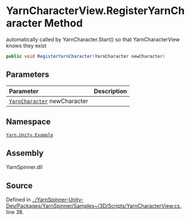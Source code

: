 # YarnCharacterView.RegisterYarnCharacter Method
automatically called by YarnCharacter.Start() so that YarnCharacterView knows they exist

```csharp
public void RegisterYarnCharacter(YarnCharacter newCharacter)
```

## Parameters
|Parameter|Description|
|:---|:---|
|[`YarnCharacter`](/api/csharp/yarn.unity.example/yarncharacter.md) newCharacter||


## Namespace
[`Yarn.Unity.Example`](/api/csharp/yarn.unity.example/README.md)

## Assembly
YarnSpinner.dll

## Source
Defined in [../YarnSpinner-Unity-Dev/Packages/YarnSpinner/Samples~/3D/Scripts/YarnCharacterView.cs](https://github.com/YarnSpinnerTool/YarnSpinner-Unity//blob/develop/Samples~/3D/Scripts/YarnCharacterView.cs#L38), line 38.
